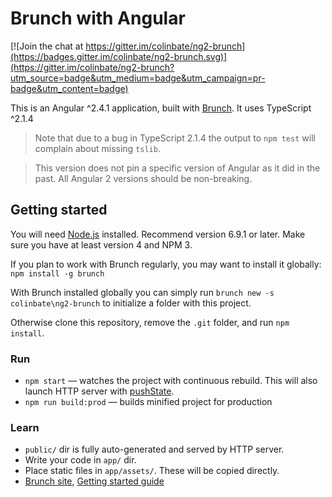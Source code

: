 # Brunch with Angular

[![Join the chat at https://gitter.im/colinbate/ng2-brunch](https://badges.gitter.im/colinbate/ng2-brunch.svg)](https://gitter.im/colinbate/ng2-brunch?utm_source=badge&utm_medium=badge&utm_campaign=pr-badge&utm_content=badge)

This is an Angular ^2.4.1 application, built with [Brunch](http://brunch.io). It uses TypeScript ^2.1.4

> Note that due to a bug in TypeScript 2.1.4 the output to `npm test` will complain about missing `tslib`.

> This version does not pin a specific version of Angular as it did in the past. All Angular 2 versions should be non-breaking.

## Getting started

You will need [Node.js](http://nodejs.org) installed. Recommend version 6.9.1 or later. Make sure you have at least version 4 and NPM 3.

If you plan to work with Brunch regularly, you may want to install it globally: `npm install -g brunch`

With Brunch installed globally you can simply run `brunch new -s colinbate\ng2-brunch` to initialize a folder with this project.

Otherwise clone this repository, remove the `.git` folder, and run `npm install`.

### Run

* `npm start` — watches the project with continuous rebuild. This will also launch HTTP server with [pushState](https://developer.mozilla.org/en-US/docs/Web/Guide/API/DOM/Manipulating_the_browser_history).
* `npm run build:prod` — builds minified project for production

### Learn

* `public/` dir is fully auto-generated and served by HTTP server.
* Write your code in `app/` dir.
* Place static files in `app/assets/`. These will be copied directly.
* [Brunch site](http://brunch.io), [Getting started guide](https://github.com/brunch/brunch-guide#readme)
